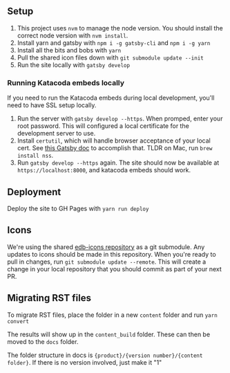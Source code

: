 ## Setup

1. This project uses `nvm` to manage the node version. You should install the correct node version with `nvm install`.
2. Install yarn and gatsby with `npm i -g gatsby-cli` and `npm i -g yarn`
3. Install all the bits and bobs with `yarn`
4. Pull the shared icon files down with `git submodule update --init`
5. Run the site locally with `gatsby develop`

### Running Katacoda embeds locally
If you need to run the Katacoda embeds during local development, you'll need to have SSL setup locally.

1. Run the server with `gatsby develop --https`. When promped, enter your root password. This will configured a local certificate for the development server to use.
2. Install `certutil`, which will handle browser acceptance of your local cert. See [this Gatsby doc](https://www.gatsbyjs.org/docs/local-https/#manual-installation-of-certutil) to accomplish that. TLDR on Mac, run `brew install nss`.
3. Run `gatsby develop --https` again. The site should now be available at `https://localhost:8000`, and katacoda embeds should work.

## Deployment

Deploy the site to GH Pages with `yarn run deploy`

## Icons

We're using the shared [edb-icons repository](https://github.com/rocketinsights/edb-icons) as a git submodule. Any updates to icons should be made in this repository. When you're ready to pull in changes, run `git submodule update --remote`. This will create a change in your local repository that you should commit as part of your next PR.

## Migrating RST files

To migrate RST files, place the folder in a new `content` folder and run `yarn convert`

The results will show up in the `content_build` folder. These can then be moved to the `docs` folder.

The folder structure in docs is `{product}/{version number}/{content folder}`. If there is no version involved, just make it "1"
